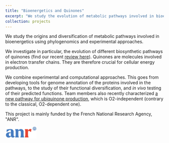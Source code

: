 ```yaml
---
title: "Bioenergetics and Quinones"
excerpt: "We study the evolution of metabolic pathways involved in bioenergetics.<br/><img src='/images/quinone-species-1b.png' width='300' alt='Quinone molecules'>"
collection: projects
---
```


We study the origins and diversification of metabolic pathways involved in bioenergetics using phylogenomics and experimental approaches.

We investigate in particular, the evolution of different biosynthetic pathways of quinones (find our recent [review here](https://doi.org/10.1016/j.bbabio.2020.148259)). Quinones are molecules involved in electron transfer chains. They are therefore crucial for cellular energy production.

We combine experimental and computational approaches. This goes from developing tools for genome annotation of the proteins involved in the pathways, to the study of their functional diversification, and *in vivo* testing of their predicted functions. Team members also recently characterized [a new pathway for ubiquinone production](https://journals.asm.org/doi/full/10.1128/mBio.01319-19), which is O2-independent (contrary to the classical, O2-dependent one).

This project is mainly funded by the French National Research Agency, "ANR".

<img src='/images/ANR-logo-2021-sigle.jpg' width='100' alt='ANR logo' style='float: left; margin-right: 10px;'/>

